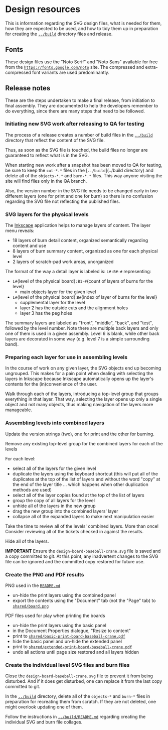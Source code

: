 # Design resources

This is information regarding the SVG design files, what is needed for them, how they are expected to be used, and how to tidy them up in preparation for creating the [`../build`](../build/README.md) directory files and release.

## Fonts

These design files use the "Noto Serif" and "Noto Sans" available for free from the [`https://fonts.google.com/noto`](https://fonts.google.com/noto) site. The compressed and extra-compressed font variants are used predominantly.

## Release notes

These are the steps undertaken to make a final release, from initiation to final assembly. They are documented to help the developers remember to do everything, since there are many steps that need to be followed.

### Initiating new SVG work after releasing to QA for testing

The process of a release creates a number of build files in the [`../build`](../build) directory that reflect the content of the SVG file.

Thus, as soon as the SVG file is touched, the build files no longer are guaranteed to reflect what is in the SVG.

When starting new work after a snapshot has been moved to QA for testing, be sure to keep the `cut-*.*` files in the [`../build`](../build directory) and delete all of the `objects-*.*` and `burn-*.*` files. This way anyone visiting the site will find files only in the QA branch.

Also, the version number in the SVG file needs to be changed early in two different layers (one for print and one for burn) so there is no confusion regarding the SVG file not reflecting the published files.

### SVG layers for the physical levels

The [Inkscape](https://inkscape.org) application helps to manage layers of content. The layer menu reveals:
- 18 layers of burn detail content, organized semantically regarding content and use
- 8 layers of burn summary content, organized as one for each physical level
- 2 layers of scratch-pad work areas, unorganized

The format of the way a detail layer is labeled is: `L#:B#-#` representing:
- `L#`{level of the physical board}`:B1-#`{count of layers of burns for the level}
   - main objects layer for the given level
- `L#`{level of the physical board}:`B#`{index of layer of burns for the level}
   - supplemental layer for the level
   - layer 2 has the outside cuts and the alignment holes
   - layer 3 has the peg holes

The summary layers are labeled as "front", "middle", "back", and "test", followed by the level number. Note there are multiple back layers and only one of them is used in a given assembly. Level 6 is blank, while other back layers are decorated in some way (e.g. level 7 is a simple surrounding band).

### Preparing each layer for use in assembling levels

In the course of work on any given layer, the SVG objects end up becoming ungrouped. This makes for a pain point when dealing with selecting the layers in Inkscape because Inkscape automatically opens up the layer's contents for the (in)convenience of the user.

Walk through each of the layers, introducing a top-level group that groups everything in that layer. That way, selecting the layer opens up only a single object and not many objects, thus making navigation of the layers more manageable.

### Assembling levels into combined layers

Update the version strings (two), one for print and the other for burning.

Remove any existing top-level group for the combined layers for each of the levels

For each level:

- select all of the layers for the given level
- duplicate the layers using the keyboard shortcut (this will put all of the duplicates at the top of the list of layers and without the word "copy" at the end of the layer title ... which happens when other duplication methods are used)
- select all of the layer copies found at the top of the list of layers
- group the copy of all layers for the level
- unhide all of the layers in the new group
- drag the new group into the combined layers' layer
- collapse all of the expanded layers to make next manipulation easier

Take the time to review all of the levels' combined layers. More than once! Consider reviewing all of the tickets checked in against the results.

Hide all of the layers.

**IMPORTANT** Ensure the `design-board-baseball-crane.svg` file is saved and a copy committed to git. At this point, any inadvertent changes to the SVG file can be ignored and the committed copy restored for future use.

### Create the PNG and PDF results

PNG used in the [`README.md`](../README.md)
- un-hide the print layers using the combined panel
- export the contents using the "Document" tab (not the "Page" tab) to [`shared/board.png`](../shared/board.png)

PDF files used for play when printing the boards
- un-hide the print layers using the basic panel
- in the Document Properties dialogue, "Resize to content"
- print to [`shared/basic-print-board-baseball-crane.pdf`](../shared/basic-print-board-baseball-crane.pdf)
- hide the basic panel and un-hide the extended panel
- print to [`shared/extended-print-board-baseball-crane.pdf`](../shared/extended-print-board-baseball-crane.pdf)
- undo all actions until page size restored and all layers hidden

### Create the individual level SVG files and burn files

Close the `design-board-baseball-crane.svg` file to prevent it from being disturbed. And if it does get disturbed, one can replace it from the last copy committed to git.

In the [`../build`](../build) directory, delete all of the `objects-*` and `burn-*` files in preparation for recreating them from scratch. If they are not deleted, one might overlook updating one of them.

Follow the instructions in [`../build/README.md`](../build/README.md) regarding creating the individual SVG and burn file collages.


